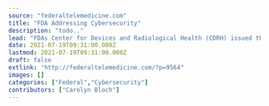 ```yaml
---
source: "federaltelemedicine.com"
title: "FDA Addressing Cybersecurity"
description: "todo.."
lead: "FDAs Center for Devices and Radiological Health (CDRH) issued the discussion paper Strengthening Cybersecurity Practices Associated with Servicing of Medical Devices: Challenges and Opportunities, seeking early input from groups and individuals outside of FDA. According to FDA, cybersecurity is a widespread issue affecting medical devices connected to the internet, networks, and other devices. Cybersecurity is ..."
date: 2021-07-19T09:31:00.000Z
lastmod: 2021-07-19T09:31:00.000Z
draft: false
extlink: "http://federaltelemedicine.com/?p=9564"
images: []
categories: ["Federal","Cybersecurity"]
contributors: ["Carolyn Bloch"]
---
```

